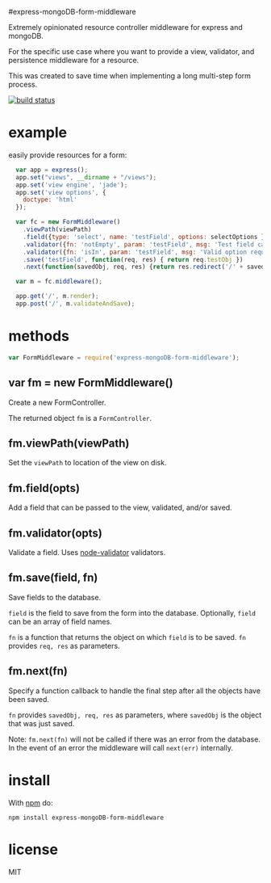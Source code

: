 #express-mongoDB-form-middleware

Extremely opinionated resource controller middleware for express and mongoDB.

For the specific use case where you want to provide a view, validator, and persistence middleware for a resource.

This was created to save time when implementing a long multi-step form process.

[![build status](https://secure.travis-ci.org/nickpoorman/express-mongoDB-form-middleware.png)](https://travis-ci.org/nickpoorman/express-mongoDB-form-middleware)

# example

easily provide resources for a form:

``` js
  var app = express();
  app.set("views", __dirname + "/views");
  app.set('view engine', 'jade');
  app.set('view options', {
    doctype: 'html'
  });

  var fc = new FormMiddleware()
    .viewPath(viewPath)
    .field({type: 'select', name: 'testField', options: selectOptions })
    .validator({fn: 'notEmpty', param: 'testField', msg: 'Test field cannot be empty'})
    .validator({fn: 'isIn', param: 'testField', msg: 'Valid option required', }, selectOptions)
    .save('testField', function(req, res) { return req.testObj })
    .next(function(savedObj, req, res) {return res.redirect('/' + savedObj.id); })

  var m = fc.middleware();

  app.get('/', m.render);
  app.post('/', m.validateAndSave);

```

# methods

``` js
var FormMiddleware = require('express-mongoDB-form-middleware');
```

## var fm = new FormMiddleware()

Create a new FormController.

The returned object `fm` is a `FormController`. 

## fm.viewPath(viewPath)

Set the `viewPath` to location of the view on disk.

## fm.field(opts)

Add a field that can be passed to the view, validated, and/or saved.

## fm.validator(opts)

Validate a field. Uses [node-validator](https://github.com/chriso/node-validator) validators.

## fm.save(field, fn)

Save fields to the database.

`field` is the field to save from the form into the database. Optionally, `field` can be an array of field names.

`fn` is a function that returns the object on which `field` is to be saved. `fn` provides `req, res` as parameters.

## fm.next(fn)

Specify a function callback to handle the final step after all the objects have been saved.

`fn` provides `savedObj, req, res` as parameters, where `savedObj` is the object that was just saved. 

Note: `fm.next(fn)` will not be called if there was an error from the database. In the event of an error the middleware will call `next(err)` internally.

# install

With [npm](https://npmjs.org) do:

```
npm install express-mongoDB-form-middleware
```

# license

MIT